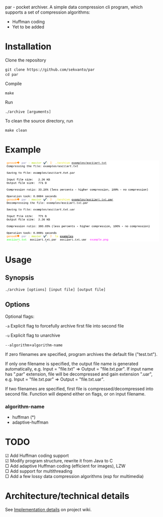 par - pocket archiver. A simple data compression cli program, which supports a set of compression algorithms:

* Huffman coding
* Yet to be added

# Installation

Clone the repository
```
git clone https://github.com/sekvanto/par
cd par
```
Compile
```
make
```
Run
```
./archive [arguments]
```
To clean the source directory, run
```
make clean
```

# Example

![example](examples/example.png)

# Usage

## Synopsis

```
./archive [options] [input file] [output file]
```

## Options

Optional flags:

`-a` Explicit flag to forcefully archive first file into second file

`-u` Explicit flag to unarchive

`--algorithm`=`algorithm-name`

If zero filenames are specified, program archives the default file ("test.txt").

If only one filename is specified, the output file name is generated automatically, e.g. Input = "file.txt" => Output = "file.txt.par". If input name has ".par" extension, file will be decompressed and gain extension ".uar", e.g. Input = "file.txt.par" => Output = "file.txt.uar".

If two filenames are specified, first file is compressed/decompressed into second file. Function will depend either on flags, or on input filename.

### algorithm-name

* huffman (\*)
* adaptive-huffman

# TODO

☑  Add Huffman coding support\
☑  Modify program structure, rewrite it from Java to C\
▢  Add adaptive Huffman coding (efficient for images), LZW\
▢  Add support for multithreading\
▢  Add a few lossy data compression algorithms (esp for multimedia)

# Architecture/technical details

See [Implementation details](https://github.com/sekvanto/par/wiki/Implementation-details) on project wiki.

